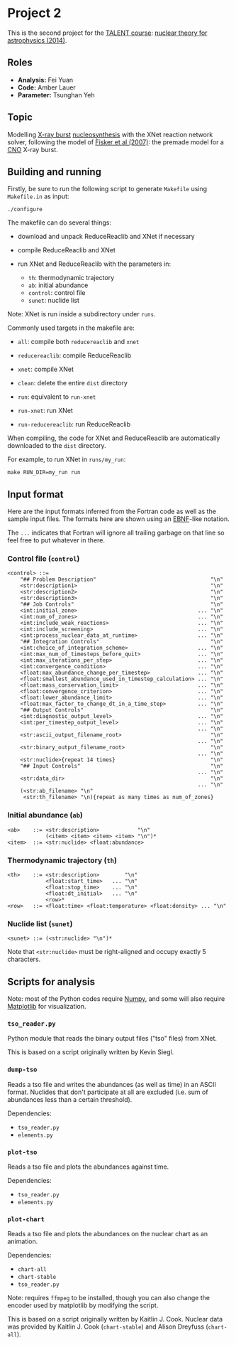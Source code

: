 Project 2
=========

This is the second project for the [TALENT course][1]:
[nuclear theory for astrophysics (2014)][2].

Roles
-----

- **Analysis:**     Fei Yuan
- **Code:**         Amber Lauer
- **Parameter:**    Tsunghan Yeh

Topic
-----

Modelling [X-ray burst][5] [nucleosynthesis][6] with the XNet reaction network
solver, following the model of [Fisker et al (2007)][3]: the premade model for
a [CNO][4] X-ray burst.

Building and running
--------------------

Firstly, be sure to run the following script to generate `Makefile` using
`Makefile.in` as input:

    ./configure

The makefile can do several things:

  - download and unpack ReduceReaclib and XNet if necessary

  - compile ReduceReaclib and XNet

  - run XNet and ReduceReaclib with the parameters in:
      - `th`: thermodynamic trajectory
      - `ab`: initial abundance
      - `control`: control file
      - `sunet`: nuclide list

Note: XNet is run inside a subdirectory under `runs`.

Commonly used targets in the makefile are:

  - `all`: compile both `reducereaclib` and `xnet`

  - `reducereaclib`: compile ReduceReaclib

  - `xnet`: compile XNet

  - `clean`: delete the entire `dist` directory

  - `run`: equivalent to `run-xnet`

  - `run-xnet`: run XNet

  - `run-reducereaclib`: run ReduceReaclib

When compiling, the code for XNet and ReduceReaclib are automatically
downloaded to the `dist` directory.

For example, to run XNet in `runs/my_run`:

    make RUN_DIR=my_run run

Input format
------------

Here are the input formats inferred from the Fortran code as well as the
sample input files.  The formats here are shown using an [EBNF][7]-like
notation.

The `...` indicates that Fortran will ignore all trailing garbage on that line
so feel free to put whatever in there.

### Control file (`control`)

    <control> ::=
        "## Problem Description"                                    "\n"
        <str:description1>                                          "\n"
        <str:description2>                                          "\n"
        <str:description3>                                          "\n"
        "## Job Controls"                                           "\n"
        <int:initial_zone>                                      ... "\n"
        <int:num_of_zones>                                      ... "\n"
        <int:include_weak_reactions>                            ... "\n"
        <int:include_screening>                                 ... "\n"
        <int:process_nuclear_data_at_runtime>                   ... "\n"
        "## Integration Controls"                                   "\n"
        <int:choice_of_integration_scheme>                      ... "\n"
        <int:max_num_of_timesteps_before_quit>                  ... "\n"
        <int:max_iterations_per_step>                           ... "\n"
        <int:convergence_condition>                             ... "\n"
        <float:max_abundance_change_per_timestep>               ... "\n"
        <float:smallest_abundance_used_in_timestep_calculation> ... "\n"
        <float:mass_conservation_limit>                         ... "\n"
        <float:convergence_criterion>                           ... "\n"
        <float:lower_abundance_limit>                           ... "\n"
        <float:max_factor_to_change_dt_in_a_time_step>          ... "\n"
        "## Output Controls"                                        "\n"
        <int:diagnostic_output_level>                           ... "\n"
        <int:per_timestep_output_level>                         ... "\n"
                                                                ... "\n"
        <str:ascii_output_filename_root>                            "\n"
                                                                ... "\n"
        <str:binary_output_filename_root>                           "\n"
                                                                ... "\n"
        <str:nuclide>{repeat 14 times}                              "\n"
        "## Input Controls"                                         "\n"
                                                                ... "\n"
        <str:data_dir>                                              "\n"
                                                                ... "\n"
        (<str:ab_filename> "\n"
         <str:th_filename> "\n){repeat as many times as num_of_zones}

### Initial abundance (`ab`)

    <ab>    ::= <str:description>            "\n"
                (<item> <item> <item> <item> "\n")*
    <item>  ::= <str:nuclide> <float:abundance>

### Thermodynamic trajectory (`th`)

    <th>    ::= <str:description>        "\n"
                <float:start_time>   ... "\n"
                <float:stop_time>    ... "\n"
                <float:dt_initial>   ... "\n"
                <row>*
    <row>   ::= <float:time> <float:temperature> <float:density> ... "\n"

### Nuclide list (`sunet`)

    <sunet> ::= (<str:nuclide> "\n")*

Note that `<str:nuclide>` must be right-aligned and occupy exactly 5
characters.

Scripts for analysis
--------------------

Note: most of the Python codes require [Numpy][8], and some will also require
[Matplotlib][9] for visualization.

### `tso_reader.py`

Python module that reads the binary output files ("tso" files) from XNet.

This is based on a script originally written by Kevin Siegl.

### `dump-tso`

Reads a tso file and writes the abundances (as well as time) in an ASCII
format.  Nuclides that don't participate at all are excluded (i.e. sum of
abundances less than a certain threshold).

Dependencies:
  - `tso_reader.py`
  - `elements.py`

### `plot-tso`

Reads a tso file and plots the abundances against time.

Dependencies:
  - `tso_reader.py`
  - `elements.py`

### `plot-chart`

Reads a tso file and plots the abundances on the nuclear chart as an animation.

Dependencies:
  - `chart-all`
  - `chart-stable`
  - `tso_reader.py`

Note: requires `ffmpeg` to be installed, though you can also change the
encoder used by matplotlib by modifying the script.

This is based on a script originally written by Kaitlin J. Cook.  Nuclear data
was provided by Kaitlin J. Cook (`chart-stable`) and Alison Dreyfuss
(`chart-all`).

[1]: http://nucleartalent.org
[2]: https://groups.nscl.msu.edu/jina/talent/wiki/Course_7
[3]: http://dx.doi.org/10.1086/519517
[4]: http://en.wikipedia.org/wiki/CNO_cycle
[5]: http://en.wikipedia.org/wiki/X-ray_burster
[6]: http://en.wikipedia.org/wiki/Nucleosynthesis
[7]: http://en.wikipedia.org/wiki/Extended_Backus%E2%80%93Naur_Form
[8]: http://numpy.org
[9]: http://matplotlib.org
